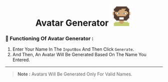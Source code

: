 <h1 align="center"> Avatar Generator <img src="Img-Src/Readme-Logo.svg" alt="Avatar-Logo" width=70px" height="70px"> </h1>

### 🔁 Functioning Of Avatar Generator :

1. Enter Your Name In The `InputBox` And Then Click `Generate`.
2. And Then, An Avatar Will Be Generated Based On The Name You Entered.

---

> **Note :** Avatars Will Be Generated Only For Valid Names.
